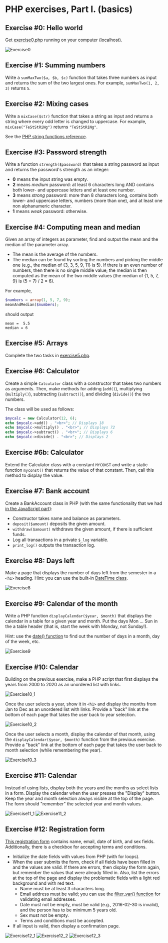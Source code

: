 # PHP exercises, Part I. (basics)

## Exercise #0: Hello world

Get [exercise0.php](exercise0.php) running on your computer (localhost).

![Exercise0](images/exercise0.png)


## Exercise #1: Summing numbers

Write a `sumMaxTwo($a, $b, $c)` function that takes three numbers as input and returns the sum of the two largest ones.  For example, `sumMaxTwo(1, 2, 3)` returns `5`.


## Exercise #2: Mixing cases

Write a `mixCase($str)` function that takes a string as input and returns a string where every odd letter is changed to uppercase.  For example, `mixCase("TeStStRiNg")` returns `"TeStStRiNg"`.

See the [PHP string functions reference](http://www.w3schools.com/php/php_ref_string.asp).


## Exercise #3: Password strength

Write a function `strength($password)` that takes a string password as input and returns the password's strength as an integer:

  - **0** means the input string was empty.
  - **2** means _medium_ password: at least 6 characters long AND contains both lower- and uppercase letters and at least one number.
  - **3** means _strong_ password: more than 8 characters long, contains both lower- and uppercase letters, numbers (more than one), and at least one non alphanumeric character.
  - **1** means _weak_ password: otherwise.


## Exercise #4: Computing mean and median

Given an array of integers as parameter, find and output the mean and the
median of the parameter array.

  - The mean is the average of the numbers.
  - The median can be found by sorting the numbers and picking the middle one (e.g., the median of {3, 3, 5, 9, 11} is 5). If there is an even number of numbers, then there is no single middle value; the median is then computed as the mean of the two middle values (the median of {1, 5, 7, 9} is (5 + 7) / 2 = 6).

For example,

```php
$numbers = array(1, 5, 7, 9);
meanAndMedian($numbers);
```

should output

```
mean =  5.5
median = 6
```


## Exercise #5: Arrays

Complete the two tasks in [exercise5.php](exercise5.php).


## Exercise #6: Calculator

Create a simple `Calculator` class with a constructor that takes two numbers as arguments.  Then, make methods for adding (`add()`), multiplying (`multiply()`), subtracting (`subtract()`), and dividing (`divide()`) the two numbers.

The class will be used as follows:
```php
$mycalc = new Calculator(12, 6);
echo $mycalc->add() . "<br>"; // Displays 18
echo $mycalc->multiply() . "<br>"; // Displays 72
echo $mycalc->subtract() . "<br>"; // Displays 6
echo $mycalc->divide() . "<br>"; // Displays 2
```


## Exercise #6b: Calculator

Extend the Calculator class with a constant `MYCONST` and write a static function `myconst()` that returns the value of that constant. Then, call this method to display the value.


## Exercise #7: Bank account

Create a BankAccount class in PHP (with the same functionality that we had [in the JavaScript part](../../js/basics)):

  - Constructor takes name and balance as parameters.
  - `deposit($amount)` deposits the given amount.
  - `withdraw($amount)` withdraws the given amount, if there is sufficient funds.
  - Log all transactions in a private `$_log` variable.
  - `print_log()` outputs the transaction log.


## Exercise #8: Days left

Make a page that displays the number of days left from the semester in a `<h1>` heading. Hint: you can use the built-in [DateTime class](http://php.net/manual/en/class.datetime.php).

![Exercise8](images/exercise8.png)


## Exercise #9: Calendar of the month

Write a PHP function `displayCalendar($year, $month)` that displays the calendar in a table for a given year and month. Put the days Mon ... Sun in the a table header (that is, start the week with Monday, not Sunday!).

Hint: use the [date() function](http://php.net/manual/en/function.date.php) to find out the number of days in a month, day of the week, etc.

![Exercise9](images/exercise9.png)


## Exercise #10: Calendar

Building on the previous exercise, make a PHP script that first displays the years from 2000 to 2020 as an unordered list with links.

![Exercise10_1](images/exercise10_1.png)

Once the user selects a year, show it in `<h1>` and display the months from Jan to Dec as an unordered list with links. Provide a "back" link at the bottom of each page that takes the user back to year selection.

![Exercise10_2](images/exercise10_2.png)

Once the user selects a month, display the calendar of that month, using the `displayCalendar($year, $month)` function from the previous exercise. Provide a "back" link at the bottom of each page that takes the user back to month selection (while remembering the year).

![Exercise10_3](images/exercise10_3.png)


## Exercise #11: Calendar

Instead of using lists, display both the years and the months as select lists in a form. Display the calendar when the user presses the "Display" button. Keep the year and month selection always visible at the top of the page. The form should "remember" the selected year and month values.

![Exercise11_1](images/exercise11_1.png)
![Exercise11_2](images/exercise11_2.png)


## Exercise #12: Registration form

[This registration form](exercise12.php) contains name, email, date of birth, and sex fields. Additionally, there is a checkbox for accepting terms and conditions.

  * Initialize the date fields with values from PHP (with for loops).
  * When the user submits the form, check if all fields have been filled in and the values are valid. If there are errors, then display the form again, but remember the values that were already filled in. Also, list the errors at the top of the page and display the problematic fields with a light red background and with red text.
    - Name must be at least 3 characters long.
    - Email address must be valid; you can use the [filter_var() function](http://php.net/manual/en/filter.examples.validation.php) for validating email addresses.
    - Date must not be empty, must be valid (e.g., 2016-02-30 is invalid), and the person has to be minimum 5 years old.
    - Sex must not be empty.
    - Terms and conditions must be accepted.
  * If all input is valid, then display a confirmation page.

  ![Exercise12_1](images/exercise12_1.png)
  ![Exercise12_2](images/exercise12_2.png)
  ![Exercise12_3](images/exercise12_3.png)
